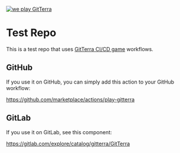 [![we play GitTerra](https://github.com/GitTerraGame/TestRepo/actions/workflows/gitterra.yml/badge.svg)](https://github.com/GitTerraGame/TestRepo/actions/workflows/gitterra.yml)

# Test Repo

This is a test repo that uses [GitTerra CI/CD game](https://gitterra.com/) workflows.

## GitHub

If you use it on GitHub, you can simply add this action to your GitHub workflow:

https://github.com/marketplace/actions/play-gitterra

## GitLab

If you use it on GitLab, see this component:

https://gitlab.com/explore/catalog/gitterra/GitTerra
